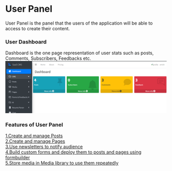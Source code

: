 # User Panel
User Panel is the panel that the users of the application will be able to access to create their content.

### User Dashboard
Dashboard is the one page representation of user stats such as posts, Comments, Subscribers, Feedbacks etc.
![img.png](screenshots/user_dashboard.png)

### Features of User Panel
[1.Create and manage Posts](posts.md) \
[2.Create and manage Pages](pages.md)  \
[3.Use newsletters to notify audience](newsletter.md) \
[4.Build custom forms and deploy them to posts and pages using formbuilder](formbuilder.md) \
[5.Store media in Media library to use them repeatedly](media_lib.md)